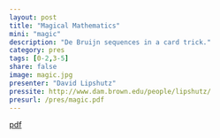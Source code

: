 ```yaml
---
layout: post
title: "Magical Mathematics"
mini: "magic"
description: "De Bruijn sequences in a card trick."
category: pres
tags: [0-2,3-5]
share: false
image: magic.jpg
presenter: "David Lipshutz"
pressite: http://www.dam.brown.edu/people/lipshutz/
presurl: /pres/magic.pdf
---
```



[pdf](http://www.dam.brown.edu/people/ramanan/documents/Magical-Mathematics-David-Lipshutz.pdf)